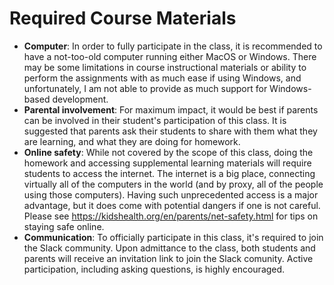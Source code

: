 # Required Course Materials

- **Computer**: In order to fully participate in the class, it is recommended to have a not-too-old computer running either MacOS or Windows. There may be some limitations in course instructional materials or ability to perform the assignments with as much ease if using Windows, and unfortunately, I am not able to provide as much support for Windows-based development.
- **Parental involvement**: For maximum impact, it would be best if parents can be involved in their student's participation of this class. It is suggested that parents ask their students to share with them what they are learning, and what they are doing for homework.
- **Online safety**: While not covered by the scope of this class, doing the homework and accessing supplemental learning materials will require students to access the internet. The internet is a big place, connecting virtually all of the computers in the world (and by proxy, all of the people using those computers). Having such unprecedented access is a major advantage, but it does come with potential dangers if one is not careful. Please see https://kidshealth.org/en/parents/net-safety.html for tips on staying safe online.
- **Communication**: To officially participate in this class, it's required to join the Slack community. Upon admittance to the class, both students and parents will receive an invitation link to join the Slack comunity. Active participation, including asking questions, is highly encouraged.
